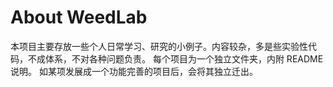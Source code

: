 About WeedLab
====

本项目主要存放一些个人日常学习、研究的小例子。内容较杂，多是些实验性代码，不成体系，不对各种问题负责。
每个项目为一个独立文件夹，内附 README 说明。
如某项发展成一个功能完善的项目后，会将其独立迁出。
